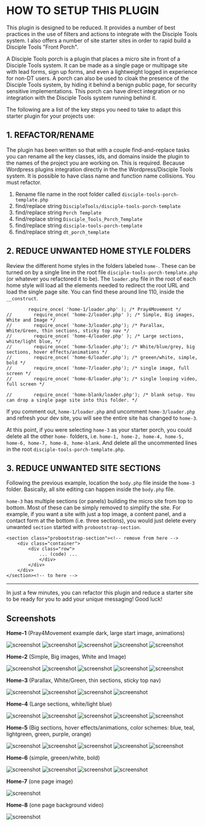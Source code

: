 # HOW TO SETUP THIS PLUGIN

This plugin is designed to be reduced. It provides a number of best practices in the use of filters
and actions to integrate with the Disciple Tools system. I also offers a number of site starter sites
in order to rapid build a Disciple Tools "Front Porch".

A Disciple Tools porch is a plugin that places a micro site in front of a Disciple Tools system. It can be made as a single page
or multipage site with lead forms, sign up forms, and even a lightweight logged in experience for non-DT users. A porch can also
be used to cloak the presence of the Disciple Tools system, by hiding it behind a benign public page, for security sensitive implementations.
This porch can have direct integration or no integration with the Disciple Tools system running behind it.

The following are a list of the key steps you need to take to adapt this starter plugin for your projects use:

## 1. REFACTOR/RENAME

The plugin has been written so that with a couple find-and-replace tasks you can rename all the key classes,
ids, and domains inside the plugin to the names of the project you are working on. This is required.
Because Wordpress plugins integration directly in the the Wordpress/Disciple Tools system. It is possible
to have class name and function name collisions. You must refactor.

1.  Rename file name in the root folder called ```disciple-tools-porch-template.php```
1. find/replace string ```DiscipleTools/disciple-tools-porch-template```
1. find/replace string ```Porch Template```
1. find/replace string ```Disciple_Tools_Porch_Template```
1. find/replace string ```disciple-tools-porch-template```
1. find/replace string ```dt_porch_template```


## 2. REDUCE UNWANTED HOME STYLE FOLDERS

Review the different home styles in the folders labeled ```home-```. These can be turned on by a single line in the
root file ```disciple-tools-porch-template.php``` (or whatever you refactored it to be). The ```loader.php``` file in
the root of each home style will load all the elements needed to redirect the root URL and load the single page site.
You can find these around line 110, inside the ```__construct```.

```
        require_once( 'home-1/loader.php' ); /* Pray4Movement */
//        require_once( 'home-2/loader.php' ); /* Simple, Big images, White and Image */
//        require_once( 'home-3/loader.php'); /* Parallax, White/Green, thin sections, sticky top nav */
//        require_once( 'home-4/loader.php' ); /* Large sections, white/light blue, */
//        require_once( 'home-5/loader.php'); /* White/blue/grey, big sections, hover effects/animations */
//        require_once( 'home-6/loader.php'); /* greeen/white, simple, bold */
//        require_once( 'home-7/loader.php'); /* single image, full screen */
//        require_once( 'home-8/loader.php'); /* single looping video, full screen */

//        require_once( 'home-blank/loader.php'); /* blank setup. You can drop a single page site into this folder. */
```

If you comment out, ```home-1/loader.php``` and uncomment ```home-3/loader.php``` and refresh your dev site, you will
see the entire site has changed to ```home-3```.

At this point, if you were selecting ```home-3``` as your starter porch, you could delete all the other ```home-``` folders,
i.e. ```home-1, home-2, home-4, home-5, home-6, home-7, home-8, home-blank```. And delete all the uncommented lines in the
root ```disciple-tools-porch-template.php```.


## 3. REDUCE UNWANTED SITE SECTIONS

Following the previous example, location the ```body.php``` file inside the ```home-3``` folder. Basically, all site editing
can happen inside the ```body.php``` file.

 ```home-3``` has multiple sections (or panels) building the micro site from top to bottom. Most of these can be simply removed to simplify the site. For example, if you want a
site with just a top image, a content panel, and a contact form at the bottom (i.e. three sections), you would just delete every unwanted ```section```
started with ```probootstrap-section```.

```
<section class="probootstrap-section"><!-- remove from here -->
    <div class="container">
        <div class="row">
            ... (code) ...
            </div>
        </div>
    </div>
</section><!-- to here -->
```


---

In just a few minutes, you can refactor this plugin and reduce a starter site to be ready for you to add your unique messaging! Good luck!


## Screenshots

__Home-1__ (Pray4Movement example dark, large start image, animations)

![screenshot](support/documentation/community/readme-files/template-1-screenshot-1.jpg)
![screenshot](support/documentation/community/readme-files/template-1-screenshot-2.jpg)
![screenshot](support/documentation/community/readme-files/template-1-screenshot-3.jpg)
![screenshot](support/documentation/community/readme-files/template-1-screenshot-4.jpg)
![screenshot](support/documentation/community/readme-files/template-1-screenshot-5.jpg)

__Home-2__ (Simple, Big images, White and Image)

![screenshot](support/documentation/community/readme-files/template-2-screenshot-1.jpg)
![screenshot](support/documentation/community/readme-files/template-2-screenshot-2.jpg)
![screenshot](support/documentation/community/readme-files/template-2-screenshot-3.jpg)
![screenshot](support/documentation/community/readme-files/template-2-screenshot-4.jpg)
![screenshot](support/documentation/community/readme-files/template-2-screenshot-5.jpg)

__Home-3__ (Parallax, White/Green, thin sections, sticky top nav)

![screenshot](support/documentation/community/readme-files/template-3-screenshot-1.jpg)
![screenshot](support/documentation/community/readme-files/template-3-screenshot-2.jpg)
![screenshot](support/documentation/community/readme-files/template-3-screenshot-3.jpg)
![screenshot](support/documentation/community/readme-files/template-3-screenshot-4.jpg)

__Home-4__ (Large sections, white/light blue)

![screenshot](support/documentation/community/readme-files/template-4-screenshot-1.jpg)
![screenshot](support/documentation/community/readme-files/template-4-screenshot-3.jpg)
![screenshot](support/documentation/community/readme-files/template-4-screenshot-4.jpg)
![screenshot](support/documentation/community/readme-files/template-4-screenshot-5.jpg)
![screenshot](support/documentation/community/readme-files/template-4-screenshot-6.jpg)

__Home-5__ (Big sections, hover effects/animations, color schemes: blue, teal, lightgreen, green, purple, orange)

![screenshot](support/documentation/community/readme-files/template-5-screenshot-1.jpg)
![screenshot](support/documentation/community/readme-files/template-5-screenshot-2.jpg)
![screenshot](support/documentation/community/readme-files/template-5-screenshot-3.jpg)
![screenshot](support/documentation/community/readme-files/template-5-screenshot-4.jpg)
![screenshot](support/documentation/community/readme-files/template-5-screenshot-5.jpg)

__Home-6__ (simple, greeen/white, bold)

![screenshot](support/documentation/community/readme-files/template-6-screenshot-1.jpg)
![screenshot](support/documentation/community/readme-files/template-6-screenshot-2.jpg)
![screenshot](support/documentation/community/readme-files/template-6-screenshot-3.jpg)
![screenshot](support/documentation/community/readme-files/template-6-screenshot-4.jpg)

__Home-7__ (one page image)

![screenshot](support/documentation/community/readme-files/template-7-screenshot.jpg)

__Home-8__ (one page background video)

![screenshot](support/documentation/community/readme-files/template-8-screenshot.jpg)
